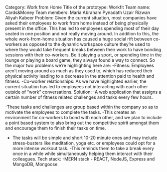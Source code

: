 Category: Work from Home 
Title of the prototype: Workfit 
Team name: Cards&Money 
Team members: 
Maria Abraham Pynadath 
Uzair Rizwan 
Aliyah Kabeer 
Problem: 
Given the current situation, most companies have asked their employees to work from home instead of being physically present in the office. This has led to employees spending most of their day seated in one position and not really moving around. In addition to this, the whole work-from-home situation has caused a huge social rift between co-workers as opposed to the dynamic workspace culture they’re used to where they would take frequent breaks between their work to have bonding sessions with their co-workers. Be it playing a sport, or spending time in the lounge or playing a board game, they always found a way to connect. So the major two problems we’re highlighting here are: 
-Fitness: Employees aren’t moving around as much as they used to, which has reduced their physical activity leading to a decrease in the attention paid to health and fitness. 
-Co-worker relationships: As we have highlighted earlier, the current situation has led to employees not interacting with each other outside of “work” conversations. 
Solution: 
-A web application that assigns a certain number of fitness related challenges and tasks every few hours.

-These tasks and challenges are group based within the company so as to motivate the employees to complete the tasks. 
-This creates an environment for co-workers to bond with each other, and we plan to include a point based system to also bring out the competitive spirit amongst them and encourage them to finish their tasks on time.

- The tasks will be simple and short 10-20 minute ones and may include stress-busters like meditation, yoga etc. or employees could opt for a more intense workout task. -This reminds them to take a break every once in a while while simultaneously helping them interact with their colleagues. 
Tech stack: 
-MERN stack - REACT, NodeJS, Express and MongoDB, Mongoose 
